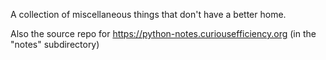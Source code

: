A collection of miscellaneous things that don't have a better home.

Also the source repo for https://python-notes.curiousefficiency.org (in the "notes" subdirectory)
